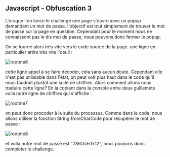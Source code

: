 ## Javascript - Obfuscation 3

L'orsque l'on lance le challenge une page s'ouvre avec un popup demandant un mot de passe. l'objectif est tout simplement de trouver le mot de passe sur la page en question. Cependant pour le moment nous ne connaissont pas le dis mot de passe, nous pouvons donc fermer le popup.

On se tourne alors très vite vers le code source de la page. une ligne en particulier attire très vite l'oeuil : 

![rootme6](https://user-images.githubusercontent.com/81105172/168317778-0897091c-1b9e-43a4-962d-5680d2e694e4.PNG)

cette ligne appel à se faire décoder, cela sans aucun doute. Cependant elle n'est pas utilisiable dans l'état, on peut voir plus haut dans le code qu'il nous faudrait plustôt une suite de chiffres. Alors comment allons nous traduire cette ligne? 
En la copiant dans la console entre deux guillemets voila notre ligne de chiffres qui s'affiche :

![rootme7](https://user-images.githubusercontent.com/81105172/168318612-2e672f48-8609-4e18-84f8-aa095afabd57.PNG)

on peut donc procoder à la suite du processus. Comme dans le code, nous allons utiliser la fonction String.fromCharCode pour récupérer le mot de passe :

![rootme8](https://user-images.githubusercontent.com/81105172/168319073-56433355-6943-4757-891b-2f81147bf64d.PNG)

et voila notre mot de passe est "786OsErtk12", nous pouvons donc completer le challenge.
